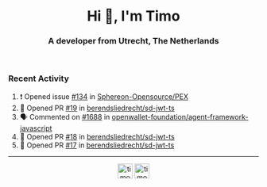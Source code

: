 <h1 align="center">Hi 👋, I'm Timo</h1>
<h3 align="center">A developer from Utrecht, The Netherlands</h3>
<br/>
<!-- https://github.com/rahuldkjain/github-profile-readme-generator --!>

<!--  <p align="left"><img src="https://github-readme-stats.vercel.app/api?username=timoglastra&show_icons=true&count_private=true&" alt="timoglastra" /></p> --!>

<!--
Github language stats
<p align="left"><img src="https://github-readme-stats.vercel.app/api/top-langs/?username=timoglastra&layout=compact" alt="timoglastra" /><p>
-->

<!-- Codestats language stats -->
<!-- <p align="left"><img src="https://codestats-readme.vercel.app/api/top-langs/?username=timoglastra&layout=compact&language_count=12" alt="timoglastra" /><p>    --!>
  
<h3>Recent Activity</h3>

<!--START_SECTION:activity-->
1. ❗ Opened issue [#134](https://github.com/Sphereon-Opensource/PEX/issues/134) in [Sphereon-Opensource/PEX](https://github.com/Sphereon-Opensource/PEX)
2. 💪 Opened PR [#19](https://github.com/berendsliedrecht/sd-jwt-ts/pull/19) in [berendsliedrecht/sd-jwt-ts](https://github.com/berendsliedrecht/sd-jwt-ts)
3. 🗣 Commented on [#1688](https://github.com/openwallet-foundation/agent-framework-javascript/issues/1688#issuecomment-1882468125) in [openwallet-foundation/agent-framework-javascript](https://github.com/openwallet-foundation/agent-framework-javascript)
4. 💪 Opened PR [#18](https://github.com/berendsliedrecht/sd-jwt-ts/pull/18) in [berendsliedrecht/sd-jwt-ts](https://github.com/berendsliedrecht/sd-jwt-ts)
5. 💪 Opened PR [#17](https://github.com/berendsliedrecht/sd-jwt-ts/pull/17) in [berendsliedrecht/sd-jwt-ts](https://github.com/berendsliedrecht/sd-jwt-ts)
<!--END_SECTION:activity-->

---

<p align="center">
<a href="https://twitter.com/timoglastra" target="blank"><img align="center" src="https://cdn.jsdelivr.net/npm/simple-icons@3.0.1/icons/twitter.svg" alt="timoglastra" height="30" width="30" /></a>
<a href="https://linkedin.com/in/timoglastra" target="blank"><img align="center" src="https://cdn.jsdelivr.net/npm/simple-icons@3.0.1/icons/linkedin.svg" alt="timoglastra" height="30" width="30" /></a>
</p>



